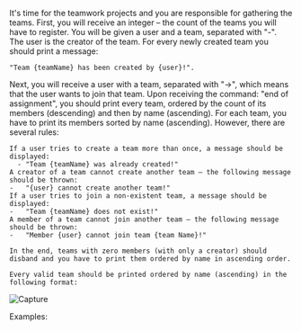 It's time for the teamwork projects and you are responsible for gathering the teams. First, you will receive an integer – the count of the teams you will have to register. You will be given a user and a team, separated with "-".  The user is the creator of the team. For every newly created team you should print a message: 

    "Team {teamName} has been created by {user}!".

Next, you will receive а user with a team, separated with "->", which means that the user wants to join that team. Upon receiving the command: "end of assignment", you should print every team, ordered by the count of its members (descending) and then by name (ascending). For each team, you have to print its members sorted by name (ascending). However, there are several rules:

	If а user tries to create a team more than once, a message should be displayed: 
      -	"Team {teamName} was already created!"
	A creator of a team cannot create another team – the following message should be thrown: 
    -	"{user} cannot create another team!"
	If а user tries to join a non-existent team, a message should be displayed: 
    -	"Team {teamName} does not exist!"
	A member of a team cannot join another team – the following message should be thrown:
    -	"Member {user} cannot join team {team Name}!"
   
    In the end, teams with zero members (with only a creator) should disband and you have to print them ordered by name in ascending order. 
    
    Every valid team should be printed ordered by name (ascending) in the following format:

![Capture](https://user-images.githubusercontent.com/45227327/201530470-265c1e4e-d9f9-42ee-8abc-429f435aeb26.PNG)

Examples: 

